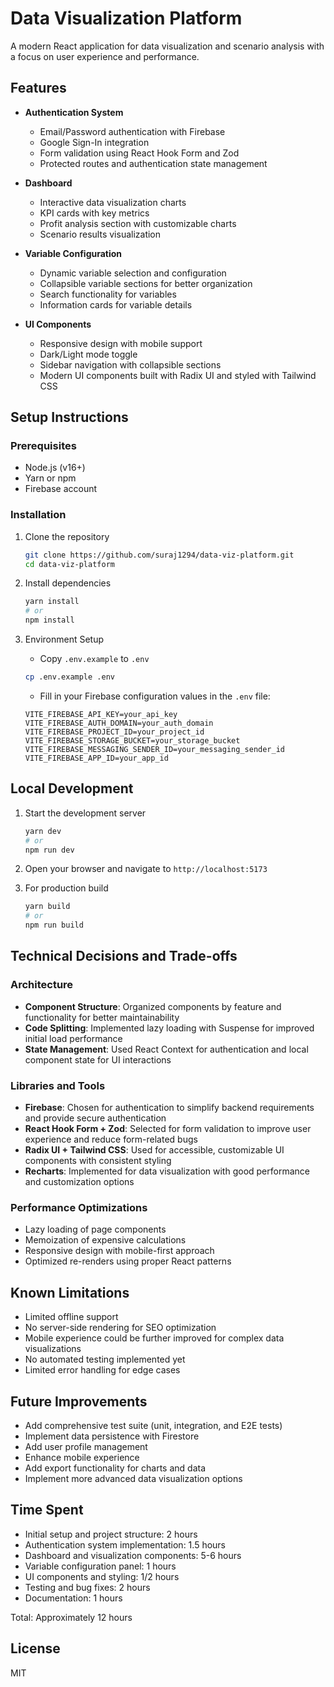 # Data Visualization Platform

A modern React application for data visualization and scenario analysis with a focus on user experience and performance.

## Features

- **Authentication System**
  - Email/Password authentication with Firebase
  - Google Sign-In integration
  - Form validation using React Hook Form and Zod
  - Protected routes and authentication state management

- **Dashboard**
  - Interactive data visualization charts
  - KPI cards with key metrics
  - Profit analysis section with customizable charts
  - Scenario results visualization

- **Variable Configuration**
  - Dynamic variable selection and configuration
  - Collapsible variable sections for better organization
  - Search functionality for variables
  - Information cards for variable details

- **UI Components**
  - Responsive design with mobile support
  - Dark/Light mode toggle
  - Sidebar navigation with collapsible sections
  - Modern UI components built with Radix UI and styled with Tailwind CSS

## Setup Instructions

### Prerequisites

- Node.js (v16+)
- Yarn or npm
- Firebase account

### Installation

1. Clone the repository
   ```bash
   git clone https://github.com/suraj1294/data-viz-platform.git
   cd data-viz-platform
   ```

2. Install dependencies
   ```bash
   yarn install
   # or
   npm install
   ```

3. Environment Setup
   - Copy `.env.example` to `.env`
   ```bash
   cp .env.example .env
   ```
   - Fill in your Firebase configuration values in the `.env` file:
   ```
   VITE_FIREBASE_API_KEY=your_api_key
   VITE_FIREBASE_AUTH_DOMAIN=your_auth_domain
   VITE_FIREBASE_PROJECT_ID=your_project_id
   VITE_FIREBASE_STORAGE_BUCKET=your_storage_bucket
   VITE_FIREBASE_MESSAGING_SENDER_ID=your_messaging_sender_id
   VITE_FIREBASE_APP_ID=your_app_id
   ```

## Local Development

1. Start the development server
   ```bash
   yarn dev
   # or
   npm run dev
   ```

2. Open your browser and navigate to `http://localhost:5173`

3. For production build
   ```bash
   yarn build
   # or
   npm run build
   ```

## Technical Decisions and Trade-offs

### Architecture

- **Component Structure**: Organized components by feature and functionality for better maintainability
- **Code Splitting**: Implemented lazy loading with Suspense for improved initial load performance
- **State Management**: Used React Context for authentication and local component state for UI interactions

### Libraries and Tools

- **Firebase**: Chosen for authentication to simplify backend requirements and provide secure authentication
- **React Hook Form + Zod**: Selected for form validation to improve user experience and reduce form-related bugs
- **Radix UI + Tailwind CSS**: Used for accessible, customizable UI components with consistent styling
- **Recharts**: Implemented for data visualization with good performance and customization options

### Performance Optimizations

- Lazy loading of page components
- Memoization of expensive calculations
- Responsive design with mobile-first approach
- Optimized re-renders using proper React patterns

## Known Limitations

- Limited offline support
- No server-side rendering for SEO optimization
- Mobile experience could be further improved for complex data visualizations
- No automated testing implemented yet
- Limited error handling for edge cases

## Future Improvements

- Add comprehensive test suite (unit, integration, and E2E tests)
- Implement data persistence with Firestore
- Add user profile management
- Enhance mobile experience
- Add export functionality for charts and data
- Implement more advanced data visualization options

## Time Spent

- Initial setup and project structure: 2 hours
- Authentication system implementation: 1.5 hours
- Dashboard and visualization components: 5-6 hours
- Variable configuration panel: 1 hours
- UI components and styling: 1/2 hours
- Testing and bug fixes: 2 hours
- Documentation: 1 hours

Total: Approximately 12 hours

## License

MIT
